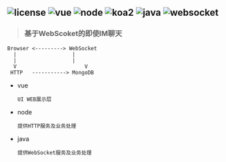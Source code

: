 ![license](https://img.shields.io/badge/license-GNU-100000.svg)
![vue](https://img.shields.io/badge/-vue-lightred.svg)
![node](https://img.shields.io/badge/-node-green.svg)
![koa2](https://img.shields.io/badge/-koa2-blue.svg)
![java](https://img.shields.io/badge/-java-green.svg)
![websocket](https://img.shields.io/badge/-websocket-lightred.svg)
---
> ### 基于WebScoket的即使IM聊天 
```
Browser <---------> WebSocket
  |	                 |
  |	                 |
  V                      V
 HTTP   -----------> MongoDB
```
- vue
  ```
  UI WEB展示层
  ```

- node
  ```
  提供HTTP服务及业务处理
  ```
  
- java
  ```
  提供WebSocket服务及业务处理
  ```

